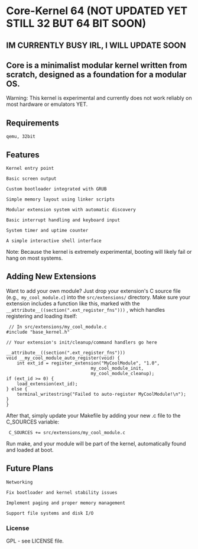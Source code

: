 # Core-Kernel 64 (NOT UPDATED YET STILL 32 BUT 64 BIT SOON)

## IM CURRENTLY BUSY IRL, I WILL UPDATE SOON 

## Core is a minimalist modular kernel written from scratch, designed as a foundation for a modular OS.

Warning: This kernel is experimental and currently does not work reliably on most hardware or emulators YET.
## Requirements

    qemu, 32bit

## Features

    Kernel entry point

    Basic screen output

    Custom bootloader integrated with GRUB

    Simple memory layout using linker scripts

    Modular extension system with automatic discovery

    Basic interrupt handling and keyboard input

    System timer and uptime counter

    A simple interactive shell interface

Note: Because the kernel is extremely experimental, booting will likely fail or hang on most systems.

## Adding New Extensions

Want to add your own module? Just drop your extension's C source file (e.g.,``` my_cool_module.c```) into the ```src/extensions/``` directory. Make sure your extension includes a function like this, marked with the ```__attribute__((section(".ext_register_fns")))``` , which handles registering and loading itself:

     // In src/extensions/my_cool_module.c 
    #include "base_kernel.h"

    // Your extension's init/cleanup/command handlers go here

    __attribute__((section(".ext_register_fns")))
    void __my_cool_module_auto_register(void) {
        int ext_id = register_extension("MyCoolModule", "1.0",
                                    my_cool_module_init,
                                    my_cool_module_cleanup);
    if (ext_id >= 0) {
        load_extension(ext_id);
    } else {
        terminal_writestring("Failed to auto-register MyCoolModule!\n");
    }
    } 

After that, simply update your Makefile by adding your new .c file to the C_SOURCES variable:

     C_SOURCES += src/extensions/my_cool_module.c 

Run make, and your module will be part of the kernel, automatically found and loaded at boot.

## Future Plans

    Networking

    Fix bootloader and kernel stability issues

    Implement paging and proper memory management

    Support file systems and disk I/O

### License

GPL - see LICENSE file.
